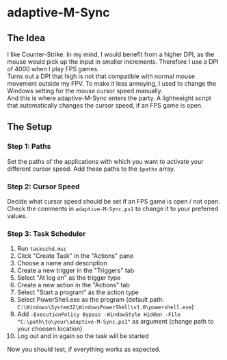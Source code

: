 # adaptive-M-Sync

## The Idea

I like Counter-Strike. In my mind, I would benefit from a higher DPI, as the mouse would pick up the input in smaller increments. Therefore I use a DPI of 4000 when I play FPS games.  
Turns out a DPI that high is not that compatible with normal mouse movement outside my FPV. To make it less annoying, I used to change the Windows setting for the mouse cursor speed manually.  
And this is where adaptive-M-Sync enters the party. A lightweight script that automatically changes the cursor speed, if an FPS game is open.

## The Setup

### Step 1: Paths

Set the paths of the applications with which you want to activate your different cursor speed.
Add these paths to the ```$paths``` array.

### Step 2: Cursor Speed

Decide what cursor speed should be set if an FPS game is open / not open. Check the comments in ```adaptive-M-Sync.ps1``` to change it to your preferred values.

### Step 3: Task Scheduler

1. Run ```taskschd.msc```
2. Click "Create Task" in the "Actions" pane
3. Choose a name and description
4. Create a new trigger in the "Triggers" tab
5. Select "At log on" as the trigger type
6. Create a new action in the "Actions" tab
7. Select "Start a program" as the action type
8. Select PowerShell.exe as the program (default path: ```C:\Windows\System32\WindowsPowerShell\v1.0\powershell.exe```)
9. Add ```-ExecutionPolicy Bypass -WindowStyle Hidden -File "C:\path\to\your\adaptive-M-Sync.ps1"``` as argument (change path to your choosen location)
10. Log out and in again so the task will be started

Now you should test, if everything works as expected.